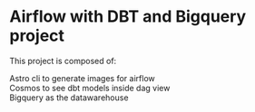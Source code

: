 # Airflow with DBT and Bigquery project

This project is composed of:

Astro cli to generate images for airflow  
Cosmos to see dbt models inside dag view  
Bigquery as the datawarehouse  
